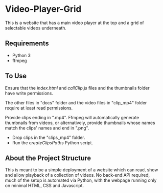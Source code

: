 # Video-Player-Grid
This is a website that has a main video player at the top and a grid of selectable videos underneath.

## Requirements

* Python 3
* ffmpeg

## To Use
Ensure that the *index.html* and *callClip.js* files and the thumbnails folder have write permissions.

The other files in "docs" folder and the video files in "clip_mp4" folder require at least read permissions.

Provide clips ending in ".mp4". Ffmpeg will automatically generate thumbnails from videos, or alternatively, provide thumbnails whose names match the clips' names and end in ".png".

* Drop clips in the "clips_mp4" folder.
* Run the *createClipsPaths* Python script.

## About the Project Structure

This is meant to be a simple deployment of a website which can read, show and allow playback of a collection of videos. No back-end API required, much of the setup is automated via Python, with the webpage running only on minimal HTML, CSS and Javascript.
